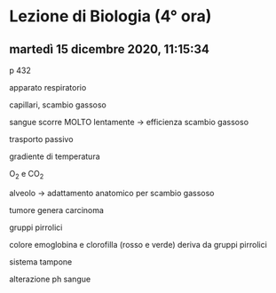 # Lezione di Biologia (4° ora)

## martedì 15 dicembre 2020, 11:15:34

p 432

apparato respiratorio

capillari, scambio gassoso

sangue scorre MOLTO lentamente -> efficienza scambio gassoso

trasporto passivo

gradiente di temperatura

O<sub>2</sub> e CO<sub>2</sub>

alveolo -> adattamento anatomico per scambio gassoso

tumore genera carcinoma

gruppi pirrolici



colore emoglobina e clorofilla (rosso e verde) deriva da gruppi pirrolici

sistema tampone

alterazione ph sangue

